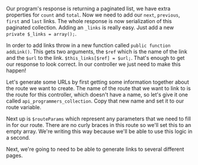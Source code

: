 Our program's response is returning a paginated list, we have extra properties for `count`
and `total`. Now we need to add our `next`, `previous`, `first` and `last` links. The whole
response is now serialization of this paginated collection. Adding an `_links` is really easy.
Just add a new `private $_links = array();`. 

In order to add links throw in a new function called `public function addLink()`. This gets
two arguments, the `$ref` which is the name of the link and the `$url` to the link.
`$this_links[$ref] = $url;`. That's enough to get our response to look correct. In our controller
we just need to make this happen!

Let's generate some URLs by first getting some information together about the route we want to create.
The name of the route that we want to link to is the route for this controller, which doesn't have a name,
so let's give it one called `api_programmers_collection`. Copy that new name and set it to our route variable.

Next up is `$routeParams` which represent any parameters that we need to fill in for our route. There are no
curly braces in this route so we'll set this to an empty array. We're writing this way because we'll be able to
use this logic in a second. 

Next, we're going to need to be able to generate links to several different pages. 
